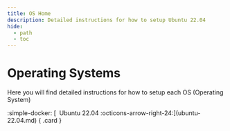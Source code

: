```yaml
---
title: OS Home
description: Detailed instructions for how to setup Ubuntu 22.04
hide:
  - path
  - toc
---
```



# Operating Systems

Here you will find detailed instructions for how to setup each OS (Operating System)

<div class="grid cards" style="margin: 0 auto;" markdown>
:simple-docker: [&nbsp; Ubuntu 22.04 :octicons-arrow-right-24:](ubuntu-22.04.md)
{ .card }

</div>
